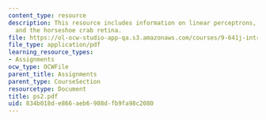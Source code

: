 ```yaml
---
content_type: resource
description: This resource includes information on linear perceptrons, lateral inhibition
  and the horseshoe crab retina.
file: https://ol-ocw-studio-app-qa.s3.amazonaws.com/courses/9-641j-introduction-to-neural-networks-spring-2005/834b018de866aeb6908dfb9fa98c2080_ps2.pdf
file_type: application/pdf
learning_resource_types:
- Assignments
ocw_type: OCWFile
parent_title: Assignments
parent_type: CourseSection
resourcetype: Document
title: ps2.pdf
uid: 834b018d-e866-aeb6-908d-fb9fa98c2080
---
```

